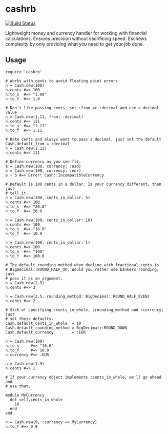 cashrb
======

[![Build Status](http://travis-ci.org/semmons99/cashrb.png)](http://travis-ci.org/semmons99/cashrb)

Lightweight money and currency handler for working with financial calculations.
Ensures precision without sacrificing speed. Eschews complexity by only
providing what you need to get your job done.

Usage
-----

    require 'cashrb'
    
    # Works with cents to avoid Floating point errors
    n = Cash.new(100)
    n.cents #=> 100
    n.to_s  #=> "1.00"
    n.to_f  #=> 1.0
    
    # Don't like passing cents, set :from => :decimal and use a decimal value
    n = Cash.new(1.11, from: :decimal)
    n.cents #=> 111
    n.to_s  #=> "1.11"
    n.to_f  #=> 1.11
    
    # Hate cents and always want to pass a decimal, just set the default
    Cash.default_from = :decimal
    n = Cash.new(1.11)
    n.cents #=> 111
    
    # Define currency as you see fit.
    a = Cash.new(100, currency: :usd)
    b = Cash.new(100, currency: :eur)
    a + b #=> Error! Cash::IncompatibleCurrency
    
    # Default is 100 cents in a dollar. Is your currency different, then just
    # tell it.
    n = Cash.new(100, cents_in_dollar: 5)
    n.cents #=> 100
    n.to_s  #=> "20.0"
    n.to_f  #=> 20.0
    
    n = Cash.new(100, cents_in_dollar: 10)
    n.cents #=> 100
    n.to_s  #=> "10.0"
    n.to_f  #=> 10.0
    
    n = Cash.new(100, cents_in_dollar: 1)
    n.cents #=> 100
    n.to_s  #=> "100"
    n.to_f  #=> 100.0
    
    # The default rounding method when dealing with fractional cents is
    # BigDecimal::ROUND_HALF_UP. Would you rather use bankers rounding; just
    # pass it as an argument.
    n = Cash.new(2.5)
    n.cents #=> 3
    
    n = Cash.new(2.5, rounding_method: BigDecimal::ROUND_HALF_EVEN)
    n.cents #=> 2
    
    # Sick of specifying :cents_in_whole, :rounding_method and :currency; just
    # set their defaults.
    Cash.default_cents_in_whole  = 10
    Cash.default_rounding_method = BigDecimal::ROUND_DOWN
    Cash.default_currency        = :EUR
    
    n = Cash.new(100)
    n.to_s     #=> "10.0"
    n.to_f     #=> 10.0
    n.currency #=> :EUR
    
    n = Cash.new(1.9)
    n.cents #=> 1
    
    # If your currency object implements :cents_in_whole, we'll go ahead and
    # use that.
    
    module MyCurrency
      def self.cents_in_whole
        10
      end
    end
    
    n = Cash.new(9, :currency => MyCurrency)
    n.to_f #=> 0.9
